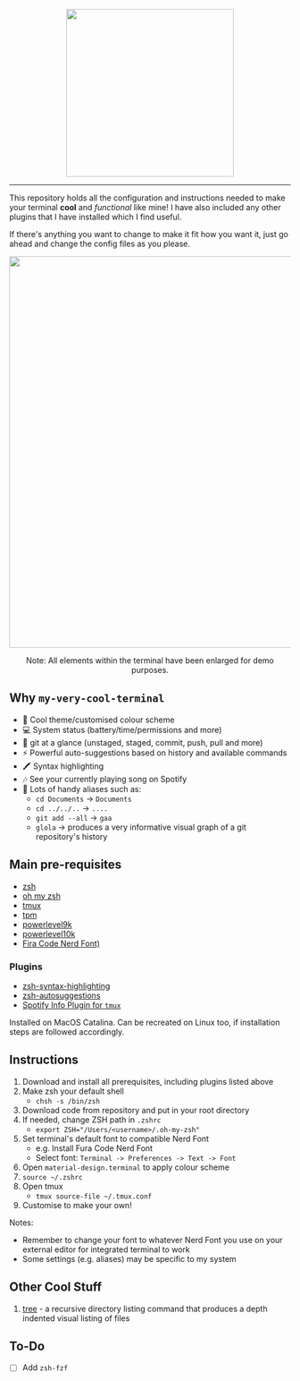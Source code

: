 <p align="center">
    <img width="300" src="https://user-images.githubusercontent.com/15062683/72544747-cf692d00-387f-11ea-90c9-53a04d306e4c.png"/>
</p>

---

This repository holds all the configuration and instructions needed to make your terminal **cool** and _functional_ like mine! I have also included any other plugins that I have installed which I find useful.

If there's anything you want to change to make it fit how you want it, just go ahead and change the config files as you please.

<p align="center">
    <img width="700" src="https://user-images.githubusercontent.com/15062683/72612440-b23a6a00-3924-11ea-99f5-1faa3820f87e.gif"/>
</p>

<p align="center">
Note: All elements within the terminal have been enlarged for demo purposes.
</p>

## Why `my-very-cool-terminal`

- 🎨 Cool theme/customised colour scheme
- 💻 System status (battery/time/permissions and more)
- 🚀 git at a glance (unstaged, staged, commit, push, pull and more)
- ⚡️ Powerful auto-suggestions based on history and available commands
- 🖍 Syntax highlighting
- 🎶 See your currently playing song on Spotify
- 🦾 Lots of handy aliases such as:
  - `cd Documents` -> `Documents`
  - `cd ../../..`   -> `....`
  - `git add --all` -> `gaa`
  - `glola` -> produces a very informative visual graph of a git repository's history

## Main pre-requisites

- [zsh](https://www.howtoforge.com/tutorial/how-to-setup-zsh-and-oh-my-zsh-on-linux/)
- [oh my zsh](https://github.com/ohmyzsh/ohmyzsh)
- [tmux](https://linuxize.com/post/getting-started-with-tmux/)
- [tpm](https://github.com/tmux-plugins/tpm)
- [powerlevel9k](https://github.com/Powerlevel9k/powerlevel9k)
- [powerlevel10k](https://github.com/romkatv/powerlevel10k)
- [Fira Code Nerd Font)](https://github.com/ryanoasis/nerd-fonts/tree/master/patched-fonts/FiraCode)

### Plugins

- [zsh-syntax-highlighting](https://github.com/zsh-users/zsh-syntax-highlighting)
- [zsh-autosuggestions](https://github.com/zsh-users/zsh-autosuggestions)
- [Spotify Info Plugin for `tmux`](https://github.com/jdxcode/tmux-spotify-info)


Installed on MacOS Catalina. Can be recreated on Linux too, if installation steps are followed accordingly.

## Instructions

1. Download and install all prerequisites, including plugins listed above
2. Make zsh your default shell
    - `chsh -s /bin/zsh`
3. Download code from repository and put in your root directory
4. If needed, change ZSH path in `.zshrc`
    - `export ZSH="/Users/<username>/.oh-my-zsh"`
5. Set terminal's default font to compatible Nerd Font
    - e.g. Install Fura Code Nerd Font
    - Select font: `Terminal -> Preferences -> Text -> Font`
6. Open `material-design.terminal` to apply colour scheme
7. `source ~/.zshrc`
8. Open tmux
    - `tmux source-file ~/.tmux.conf`
9. Customise to make your own!

Notes:

- Remember to change your font to whatever Nerd Font you use on your external editor for integrated terminal to work
- Some settings (e.g. aliases) may be specific to my system

## Other Cool Stuff

1. [tree](https://sourabhbajaj.com/mac-setup/iTerm/tree.html) - a recursive directory listing command that produces a depth indented visual listing of files

## To-Do

- [ ] Add `zsh-fzf`
